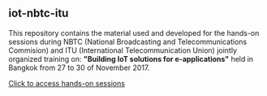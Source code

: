 ## iot-nbtc-itu

This repository contains the material used and developed for the hands-on sessions during NBTC (National Broadcasting and Telecommunications Commision) and ITU (International Telecommunication Union) jointly organized training on: **"Building IoT solutions for e-applications"** held in Bangkok from 27 to 30 of November 2017.

[Click to access hands-on sessions](agenda.md)
